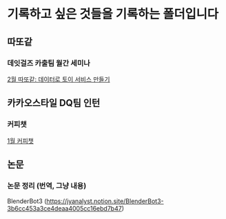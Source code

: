 # 기록하고 싶은 것들을 기록하는 폴더입니다

## 따또같
### 데잇걸즈 카출팀 월간 세미나
[2월 따또같: 데이터로 토이 서비스 만들기](https://jyanalyst.notion.site/cf602f080d1e4904931051c75e1d1a63)


## 카카오스타일 DQ팀 인턴
### 커피챗
[1월 커피챗](https://jyanalyst.notion.site/1-68a65cb24f674fa6bfbb68dc69d35e60)


## 논문
### 논문 정리 (번역, 그냥 내용)
BlenderBot3 (https://jyanalyst.notion.site/BlenderBot3-3b6cc453a3ce4deaa4005cc16ebd7b47)
